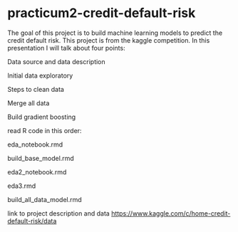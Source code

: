 # practicum2-credit-default-risk
The goal of this project is to build machine learning models to predict the credit default risk. This project is from the kaggle competition. In this presentation I will talk about four points:

Data source and data description

Initial data exploratory

Steps to clean data 

Merge all data

Build gradient boosting

read R code in this order: 

eda_notebook.rmd

build_base_model.rmd

eda2_notebook.rmd

eda3.rmd

build_all_data_model.rmd

link to project description and data
https://www.kaggle.com/c/home-credit-default-risk/data



